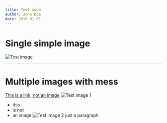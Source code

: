```yaml
---
title: Test code
author: John Doe
date: 2018-01-01
---
```


# Single simple image
![Test image](https://picsum.photos/200/300)

---

# Multiple images with mess

[This is a link, not an image](https://stirnemann.xyz)
![Test image 1](https://picsum.photos/200/300)
- this
- is not
- an image
![Test image 2](https://picsum.photos/300/200)
just a paragraph
